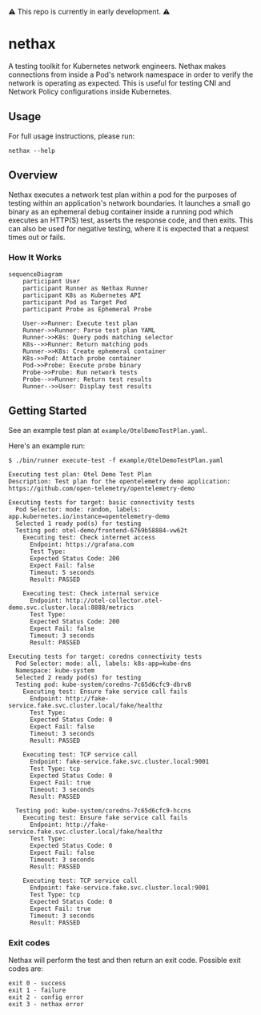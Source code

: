⚠️ This repo is currently in early development. ⚠️

# nethax
A testing toolkit for Kubernetes network engineers. Nethax makes connections from inside a Pod's network namespace in order to verify the network is operating as expected. This is useful for testing CNI and Network Policy configurations inside Kubernetes.

## Usage
For full usage instructions, please run:
```
nethax --help
```

## Overview
Nethax executes a network test plan within a pod for the purposes of testing within an application's network boundaries. It launches a small go binary as an ephemeral debug container inside a running pod which executes an HTTP(S) test, asserts the response code, and then exits. This can also be used for negative testing, where it is expected that a request times out or fails.

### How It Works

```mermaid
sequenceDiagram
    participant User
    participant Runner as Nethax Runner
    participant K8s as Kubernetes API
    participant Pod as Target Pod
    participant Probe as Ephemeral Probe

    User->>Runner: Execute test plan
    Runner->>Runner: Parse test plan YAML
    Runner->>K8s: Query pods matching selector
    K8s-->>Runner: Return matching pods
    Runner->>K8s: Create ephemeral container
    K8s->>Pod: Attach probe container
    Pod->>Probe: Execute probe binary
    Probe->>Probe: Run network tests
    Probe-->>Runner: Return test results
    Runner-->>User: Display test results
```

## Getting Started
See an example test plan at `example/OtelDemoTestPlan.yaml`.

Here's an example run:
```ShellSession
$ ./bin/runner execute-test -f example/OtelDemoTestPlan.yaml

Executing test plan: Otel Demo Test Plan
Description: Test plan for the opentelemetry demo application: https://github.com/open-telemetry/opentelemetry-demo

Executing tests for target: basic connectivity tests
  Pod Selector: mode: random, labels: app.kubernetes.io/instance=opentelemetry-demo
  Selected 1 ready pod(s) for testing
  Testing pod: otel-demo/frontend-6769b58884-vw62t
    Executing test: Check internet access
      Endpoint: https://grafana.com
      Test Type:
      Expected Status Code: 200
      Expect Fail: false
      Timeout: 5 seconds
      Result: PASSED

    Executing test: Check internal service
      Endpoint: http://otel-collector.otel-demo.svc.cluster.local:8888/metrics
      Test Type:
      Expected Status Code: 200
      Expect Fail: false
      Timeout: 3 seconds
      Result: PASSED

Executing tests for target: coredns connectivity tests
  Pod Selector: mode: all, labels: k8s-app=kube-dns
  Namespace: kube-system
  Selected 2 ready pod(s) for testing
  Testing pod: kube-system/coredns-7c65d6cfc9-dbrv8
    Executing test: Ensure fake service call fails
      Endpoint: http://fake-service.fake.svc.cluster.local/fake/healthz
      Test Type:
      Expected Status Code: 0
      Expect Fail: false
      Timeout: 3 seconds
      Result: PASSED

    Executing test: TCP service call
      Endpoint: fake-service.fake.svc.cluster.local:9001
      Test Type: tcp
      Expected Status Code: 0
      Expect Fail: true
      Timeout: 3 seconds
      Result: PASSED

  Testing pod: kube-system/coredns-7c65d6cfc9-hccns
    Executing test: Ensure fake service call fails
      Endpoint: http://fake-service.fake.svc.cluster.local/fake/healthz
      Test Type:
      Expected Status Code: 0
      Expect Fail: false
      Timeout: 3 seconds
      Result: PASSED

    Executing test: TCP service call
      Endpoint: fake-service.fake.svc.cluster.local:9001
      Test Type: tcp
      Expected Status Code: 0
      Expect Fail: true
      Timeout: 3 seconds
      Result: PASSED
```

### Exit codes

Nethax will perform the test and then return an exit code. Possible exit codes are:
```
exit 0 - success
exit 1 - failure
exit 2 - config error
exit 3 - nethax error
```

